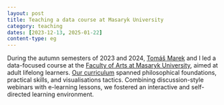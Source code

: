 ```yaml
---
layout: post
title: Teaching a data course at Masaryk University
category: teaching
dates: [2023-12-13, 2025-01-22]
content-type: eg
---
```


During the autumn semesters of 2023 and 2024, [Tomáš Marek](https://www.marektomas.cz/) and I led a data-focused course at the [Faculty of Arts at Masaryk University](https://www.phil.muni.cz/en), aimed at adult lifelong learners. [Our curriculum](https://kisk.phil.muni.cz/kisked/pasivni-kurzy/kisked03) spanned philosophical foundations, practical skills, and visualisations tactics. Combining discussion-style webinars with e-learning lessons, we fostered an interactive and self-directed learning environment.
